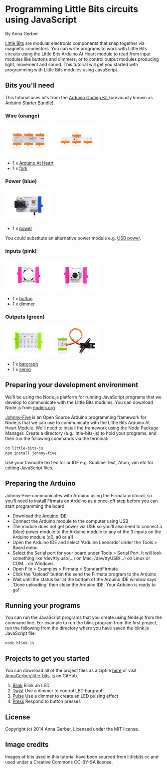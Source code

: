 
# Programming Little Bits circuits using JavaScript

By Anna Gerber

[Little Bits](http://littlebits.cc/) are modular electronic components that snap together via magnetic connectors. You can write programs to work with Little Bits circuits using the Little Bits Arduino At Heart module to read from input modules like buttons and dimmers, or to control output modules producing light, movement and sound. This tutorial will get you started with programming with Little Bits modules using JavaScript.


## Bits you'll need

This tutorial uses bits from the [Arduino Coding Kit ](http://littlebits.cc/kits/arduino-coding-kit) (previously known as Arduino Starter Bundle).

### Wire (orange)

![image](images/arduino.jpg)
![image](images/fork.jpg)

* 1 x [Arduino At Heart](http://littlebits.cc/bits/arduino)
* 1 x [fork](http://littlebits.cc/bits/fork)

### Power (blue)

![image](images/power.jpg)

* 1 x [power](http://littlebits.cc/bits/littlebits-power)

You could substitute an alternative power module e.g. [USB power](http://littlebits.cc/bits/usb-power).

### Inputs (pink)

![image](images/button.jpg)
![image](images/dimmer.jpg)

* 1 x [button](http://littlebits.cc/bits/button)
* 1 x [dimmer](http://littlebits.cc/bits/dimmer)

### Outputs (green)

![image](images/bargraph.jpg)
![image](images/servo.jpg)

* 1 x [bargraph](http://littlebits.cc/bits/bargraph)
* 1 x [servo](http://littlebits.cc/bits/servo)

## Preparing your development environment

We'll be using the Node.js platform for running JavaScript programs that we develop to communicate with the Little Bits modules. You can download Node.js from [nodejs.org](http://nodejs.org/)

[Johnny-Five](https://github.com/rwaldron/johnny-five) is an Open Source Arduino programming framework for Node.js that we can use to communicate with the Little Bits Arduino At Heart Module. We'll need to install the framework using the Node Package Manager. Create a directory (e.g. little-bits-js) to hold your programs, and then run the following commands via the terminal:

    cd little-bits-js
    npm install johnny-five

Use your favourite text editor or IDE e.g. Sublime Text, Atom, vim etc for editing JavaScript files.


## Preparing the Arduino

Johnny-Five communicates with Arduino using the Firmata protocol, so you'll need to install Firmata on Arduino as a once-off step before you can start programming the board:

* Download the [Arduino IDE](http://arduino.cc/en/Main/Software) 
* Connect the Arduino module to the computer using USB
* The module does not get power via USB so you'll also need to connect a (blue) power module to the Arduino module to any of the 3 inputs on the Arduino module (d0, a0 or a1)
* Open the Arduino IDE and select 'Arduino Leonardo' under the Tools > Board menu
* Select the Serial port for your board under Tools > Serial Port. It will look something like /dev/tty.usb(...) on Mac, /dev/ttyUSB(...) on Linux or COM... on Windows.
* Open File > Examples > Firmata > StandardFirmata
* Click the 'Upload' button the send the Firmata program to the Arduino
* Wait until the status bar at the bottom of the Arduino IDE window says 'Done uploading' then close the Arduino IDE. Your Arduino is ready to go!

## Running your programs

You can run the JavaScript programs that you create using Node.js from the command line. For example to run the blink program from the first project, run the following from the directory where you have saved the blink.js JavaScript file:

    node blink.js


## Projects to get you started

You can download all of the project files as a zipfile [here](https://github.com/AnnaGerber/little-bits-js/archive/master.zip) or visit [AnnaGerber/little-bits-js](https://github.com/AnnaGerber/little-bits-js) on GitHub.

1. [Blink](./1.blink/instructions.md) Blink an LED
1. [Twist](./2.twist/instructions.md) Use a dimmer to control LED bargraph
1. [Pulse](./3.pulse/instructions.md) Use a dimmer to create an LED pulsing effect
1. [Press](./4.press/instructions.md) Respond to button presses


## License

Copyright (c) 2014 Anna Gerber. Licensed under the MIT license.

## Image credits

Images of bits used in this tutorial have been sourced from littlebits.cc and used under a Creative Commons CC-BY-SA license.